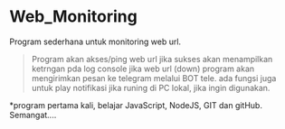 # Web_Monitoring

Program sederhana untuk monitoring web url.
> Program akan akses/ping web url
> jika sukses akan menampilkan ketrngan pda log console
> jika web url (down) program akan mengirimkan pesan ke telegram melalui BOT tele.
> ada fungsi juga untuk play notifikasi jika runing di PC lokal, jika ingin digunakan.

*program pertama kali, belajar JavaScript, NodeJS, GIT dan gitHub. Semangat....
